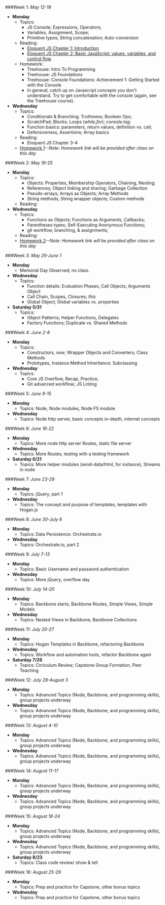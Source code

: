 ###Week 1: *May 12-18*
+ **Monday**
    * Topics: 
		* JS Console; Expressions, Operators;
		* Variables, Assignment, Scope;
		* Primitive types; String concatenation; Auto-conversion
    * Reading:
       - [Eloquent JS Chapter 1: Introduction](http://eloquentjavascript.net/contents.html)
       - [Eloquent JS Chapter 2: Basic JavaScript: values, variables, and control flow](http://eloquentjavascript.net/chapter2.html)
    * Homework: 
        + Treehouse: Intro To Programming
        + Treehouse: JS Foundations
        + Treehouse: Console Foundations: Achievement 1: Getting Started with the Console
        + In general, catch up on Javascript concepts you don't understand. Try to get comfortable with the console (again, see the Treehouse course). 
+ **Wednesday**
    * Topics: 
		* Conditionals & Branching; Truthiness; Boolean Ops;
		* ScratchPad; Blocks; Loops (_while_,_for_); _console.log_;
		* Function basics: parameters, return values, definition vs. call;
		* Defensiveness, Assertions; Array basics
    * Reading:
        - Eloquent JS Chapter 3-4
    * [Homework 1]()--*Note: Homework link will be provided after class on this day*

###Week 2: *May 19-25*
+ **Monday**
    * Topics: 
		* Objects: Properties, Membership Operators, Chaining, Nesting;
        * References; Object linking and sharing; Garbage Collection
		* Pseudo-arrays; Arrays as Objects; Array Methods
        * String methods; String wrapper objects; Custom methods
    * Reading: 
+ **Wednesday**
    * Topics: 
		* Functions as Objects; Functions as Arguments, Callbacks;
        * Parentheses types; Self-Executing Anonymous Functions;
		* git workflow, branching, & assignments;
    * Reading:
    * [Homework 2]()--*Note: Homework link will be provided after class on this day*

###Week 3: *May 26-June 1*
+ **Monday**
    * Memorial Day Observed; no class.
+ **Wednesday**
    * Topics:
		* Function details: Evaluation Phases, Call Objects, Arguments Object
        * Call Chain, Scopes, Closures; _this_
        * Global Object; Global variables vs. properties
+ **Saturday 5/31**
    * Topics:
        * Object Patterns; Helper Functions, Delegates
        * Factory Functions; Duplicate vs. Shared Methods

###Week 4: *June 2-8*
+ **Monday**
    * Topics:
		* Constructors, _new_; Wrapper Objects and Converters; Class Methods
		* Prototypes, Instance Method Inheritance; Subclassing
+ **Wednesday**
    * Topics:
        * Core JS Overflow, Recap, Practice;
        * Git advanced workflow; JS Linting

###Week 5: *June 9-15*
+ **Monday**
    * Topics: Node, Node modules, Node FS module
+ **Wednesday**
    * Topics: Node http server, basic concepts in-depth, internet concepts

###Week 6: *June 16-22*
+ **Monday**
    * Topics: More node http server Routes, static file server
+ **Wednesday**
    * Topics: More Routes, testing with a testing framework
+ **Saturday 6/21**
    * Topics: More helper modules (send-data/html, for instance), Streams in node

###Week 7: *June 23-29*
+ **Monday**
    * Topics: jQuery, part 1
+ **Wednesday**
    * Topics: The concept and purpose of templates, templates with Hogan.js

###Week 8: *June 30-July 6*
+ **Monday**
    * Topics: Data Persistence: Orchestrate.io
+ **Wednesday**
    * Topics: Orchestrate.io, part 2

###Week 9: *July 7-13*
+ **Monday**
    * Topics: Basic Username and password authentication
+ **Wednesday**
    * Topics: More jQuery, overflow day

###Week 10: *July 14-20*
+ **Monday**
    * Topics: Backbone starts, Backbone Routes, Simple Views, Simple Models
+ **Wednesday**
    * Topics: Nested Views in Backbone, Backbone Collections

###Week 11: *July 20-27*
+ **Monday**
    * Topics: Hogan Templates in Backbone, refactoring Backbone
+ **Wednesday**
    * Topics: Workflow and automation tools, refactor Backbone again
+ **Saturday 7/26**
    * Topics: Cirriculum Review; Capstone Group Formation, Peer Teaching

###Week 12: *July 28-August 3*
+ **Monday**
    * Topics: Advanced Topics (Node, Backbone, and programming skills), group projects underway 
+ **Wednesday**
    * Topics: Advanced Topics (Node, Backbone, and programming skills), group projects underway 

###Week 13: *August 4-10*
+ **Monday**
    * Topics: Advanced Topics (Node, Backbone, and programming skills), group projects underway 
+ **Wednesday**
    * Topics: Advanced Topics (Node, Backbone, and programming skills), group projects underway 

###Week 14: *August 11-17*
+ **Monday**
    * Topics: Advanced Topics (Node, Backbone, and programming skills), group projects underway 
+ **Wednesday**
    * Topics: Advanced Topics (Node, Backbone, and programming skills), group projects underway 

###Week 15: *August 18-24*
+ **Monday**
    * Topics: Advanced Topics (Node, Backbone, and programming skills), group projects underway 
+ **Wednesday**
    * Topics: Advanced Topics (Node, Backbone, and programming skills), group projects underway 
+ **Saturday 8/23**
    * Topics: Class code review/ show & tell

###Week 16: *August 25-29*
+ **Monday**
    * Topics: Prep and practice for Capstone, other bonus topics
+ **Wednesday**
    * Topics: Prep and practice for Capstone, other bonus topics